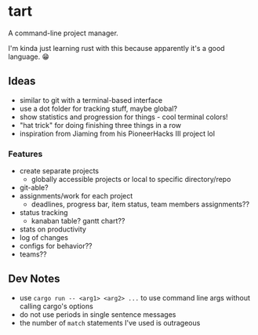 # tart

A command-line project manager.

I'm kinda just learning rust with this because apparently it's a good language. 😁

## Ideas

- similar to git with a terminal-based interface
- use a dot folder for tracking stuff, maybe global?
- show statistics and progression for things - cool terminal colors!
- "hat trick" for doing finishing three things in a row
- inspiration from Jiaming from his PioneerHacks III project lol

### Features

- create separate projects
  - globally accessible projects or local to specific directory/repo
- git-able?
- assignments/work for each project
  - deadlines, progress bar, item status, team members assignments??
- status tracking
  - kanaban table? gantt chart??
- stats on productivity
- log of changes
- configs for behavior??
- teams??


## Dev Notes

- use `cargo run -- <arg1> <arg2> ...` to use command line args without calling cargo's options
- do not use periods in single sentence messages
- the number of `match` statements I've used is outrageous
